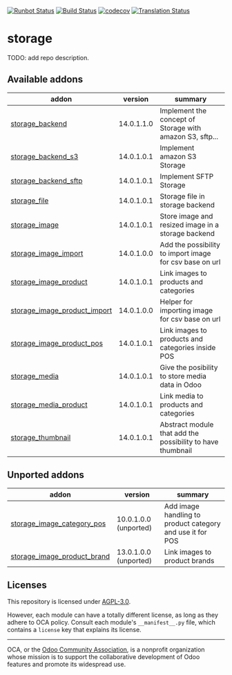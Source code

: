 [![Runbot Status](https://runbot.odoo-community.org/runbot/badge/flat/275/14.0.svg)](https://runbot.odoo-community.org/runbot/repo/github-com-oca-storage-275)
[![Build Status](https://travis-ci.com/OCA/storage.svg?branch=14.0)](https://travis-ci.com/OCA/storage)
[![codecov](https://codecov.io/gh/OCA/storage/branch/14.0/graph/badge.svg)](https://codecov.io/gh/OCA/storage)
[![Translation Status](https://translation.odoo-community.org/widgets/storage-14-0/-/svg-badge.svg)](https://translation.odoo-community.org/engage/storage-14-0/?utm_source=widget)

<!-- /!\ do not modify above this line -->

# storage

TODO: add repo description.

<!-- /!\ do not modify below this line -->

<!-- prettier-ignore-start -->

[//]: # (addons)

Available addons
----------------
addon | version | summary
--- | --- | ---
[storage_backend](storage_backend/) | 14.0.1.1.0 | Implement the concept of Storage with amazon S3, sftp...
[storage_backend_s3](storage_backend_s3/) | 14.0.1.0.1 | Implement amazon S3 Storage
[storage_backend_sftp](storage_backend_sftp/) | 14.0.1.0.1 | Implement SFTP Storage
[storage_file](storage_file/) | 14.0.1.0.1 | Storage file in storage backend
[storage_image](storage_image/) | 14.0.1.0.1 | Store image and resized image in a storage backend
[storage_image_import](storage_image_import/) | 14.0.1.0.0 | Add the possibility to import image for csv base on url
[storage_image_product](storage_image_product/) | 14.0.1.0.1 | Link images to products and categories
[storage_image_product_import](storage_image_product_import/) | 14.0.1.0.0 | Helper for importing image for csv base on url
[storage_image_product_pos](storage_image_product_pos/) | 14.0.1.0.1 | Link images to products and categories inside POS
[storage_media](storage_media/) | 14.0.1.0.1 | Give the posibility to store media data in Odoo
[storage_media_product](storage_media_product/) | 14.0.1.0.1 | Link media to products and categories
[storage_thumbnail](storage_thumbnail/) | 14.0.1.0.1 | Abstract module that add the possibility to have thumbnail


Unported addons
---------------
addon | version | summary
--- | --- | ---
[storage_image_category_pos](storage_image_category_pos/) | 10.0.1.0.0 (unported) | Add image handling to product category and use it for POS
[storage_image_product_brand](storage_image_product_brand/) | 13.0.1.0.0 (unported) | Link images to product brands

[//]: # (end addons)

<!-- prettier-ignore-end -->

## Licenses

This repository is licensed under [AGPL-3.0](LICENSE).

However, each module can have a totally different license, as long as they adhere to OCA
policy. Consult each module's `__manifest__.py` file, which contains a `license` key
that explains its license.

----

OCA, or the [Odoo Community Association](http://odoo-community.org/), is a nonprofit
organization whose mission is to support the collaborative development of Odoo features
and promote its widespread use.
